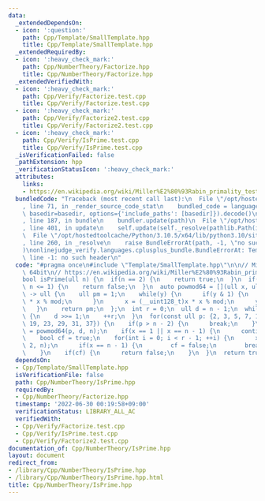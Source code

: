 ```yaml
---
data:
  _extendedDependsOn:
  - icon: ':question:'
    path: Cpp/Template/SmallTemplate.hpp
    title: Cpp/Template/SmallTemplate.hpp
  _extendedRequiredBy:
  - icon: ':heavy_check_mark:'
    path: Cpp/NumberTheory/Factorize.hpp
    title: Cpp/NumberTheory/Factorize.hpp
  _extendedVerifiedWith:
  - icon: ':heavy_check_mark:'
    path: Cpp/Verify/Factorize.test.cpp
    title: Cpp/Verify/Factorize.test.cpp
  - icon: ':heavy_check_mark:'
    path: Cpp/Verify/Factorize2.test.cpp
    title: Cpp/Verify/Factorize2.test.cpp
  - icon: ':heavy_check_mark:'
    path: Cpp/Verify/IsPrime.test.cpp
    title: Cpp/Verify/IsPrime.test.cpp
  _isVerificationFailed: false
  _pathExtension: hpp
  _verificationStatusIcon: ':heavy_check_mark:'
  attributes:
    links:
    - https://en.wikipedia.org/wiki/Miller%E2%80%93Rabin_primality_test
  bundledCode: "Traceback (most recent call last):\n  File \"/opt/hostedtoolcache/Python/3.10.5/x64/lib/python3.10/site-packages/onlinejudge_verify/documentation/build.py\"\
    , line 71, in _render_source_code_stat\n    bundled_code = language.bundle(stat.path,\
    \ basedir=basedir, options={'include_paths': [basedir]}).decode()\n  File \"/opt/hostedtoolcache/Python/3.10.5/x64/lib/python3.10/site-packages/onlinejudge_verify/languages/cplusplus.py\"\
    , line 187, in bundle\n    bundler.update(path)\n  File \"/opt/hostedtoolcache/Python/3.10.5/x64/lib/python3.10/site-packages/onlinejudge_verify/languages/cplusplus_bundle.py\"\
    , line 401, in update\n    self.update(self._resolve(pathlib.Path(included), included_from=path))\n\
    \  File \"/opt/hostedtoolcache/Python/3.10.5/x64/lib/python3.10/site-packages/onlinejudge_verify/languages/cplusplus_bundle.py\"\
    , line 260, in _resolve\n    raise BundleErrorAt(path, -1, \"no such header\"\
    )\nonlinejudge_verify.languages.cplusplus_bundle.BundleErrorAt: Template/SmallTemplate.hpp:\
    \ line -1: no such header\n"
  code: "#pragma once\n#include \"Template/SmallTemplate.hpp\"\n\n// Miller test for\
    \ 64bit\n// https://en.wikipedia.org/wiki/Miller%E2%80%93Rabin_primality_test\n\
    bool isPrime(ull n) {\n  if(n == 2) {\n    return true;\n  }\n  if(!(n & 1) ||\
    \ n <= 1) {\n    return false;\n  }\n  auto powmod64 = [](ull x, ull y, ull mod)\
    \ -> ull {\n    ull pm = 1;\n    while(y) {\n      if(y & 1) {\n        pm = (__uint128_t)pm\
    \ * x % mod;\n      }\n      x = (__uint128_t)x * x % mod;\n      y >>= 1;\n \
    \   }\n    return pm;\n  };\n  int r = 0;\n  ull d = n - 1;\n  while(!(d & 1))\
    \ {\n    d >>= 1;\n    ++r;\n  }\n  for(const ull p: {2, 3, 5, 7, 11, 13, 17,\
    \ 19, 23, 29, 31, 37}) {\n    if(p > n - 2) {\n      break;\n    }\n    ull x\
    \ = powmod64(p, d, n);\n    if(x == 1 || x == n - 1) {\n      continue;\n    }\n\
    \    bool cf = true;\n    for(int i = 0; i < r - 1; ++i) {\n      x = powmod64(x,\
    \ 2, n);\n      if(x == n - 1) {\n        cf = false;\n        break;\n      }\n\
    \    }\n    if(cf) {\n      return false;\n    }\n  }\n  return true;\n}"
  dependsOn:
  - Cpp/Template/SmallTemplate.hpp
  isVerificationFile: false
  path: Cpp/NumberTheory/IsPrime.hpp
  requiredBy:
  - Cpp/NumberTheory/Factorize.hpp
  timestamp: '2022-06-30 00:19:58+09:00'
  verificationStatus: LIBRARY_ALL_AC
  verifiedWith:
  - Cpp/Verify/Factorize.test.cpp
  - Cpp/Verify/IsPrime.test.cpp
  - Cpp/Verify/Factorize2.test.cpp
documentation_of: Cpp/NumberTheory/IsPrime.hpp
layout: document
redirect_from:
- /library/Cpp/NumberTheory/IsPrime.hpp
- /library/Cpp/NumberTheory/IsPrime.hpp.html
title: Cpp/NumberTheory/IsPrime.hpp
---
```

